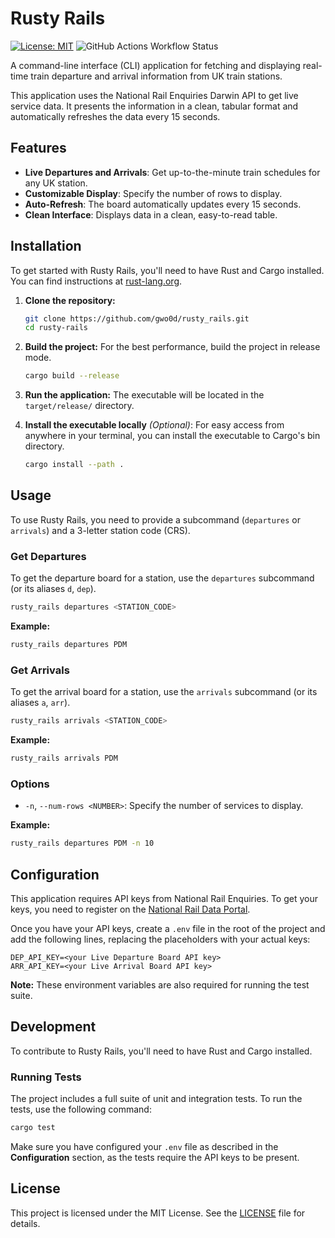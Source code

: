 # Rusty Rails

[![License: MIT](https://img.shields.io/badge/License-MIT-yellow.svg)](https://opensource.org/licenses/MIT) ![GitHub Actions Workflow Status](https://img.shields.io/github/actions/workflow/status/gwo0d/rusty_rails/rust.yml?branch=main&label=Tests)

A command-line interface (CLI) application for fetching and displaying real-time train departure and arrival information from UK train stations.

This application uses the National Rail Enquiries Darwin API to get live service data. It presents the information in a clean, tabular format and automatically refreshes the data every 15 seconds.

## Features

- **Live Departures and Arrivals**: Get up-to-the-minute train schedules for any UK station.
- **Customizable Display**: Specify the number of rows to display.
- **Auto-Refresh**: The board automatically updates every 15 seconds.
- **Clean Interface**: Displays data in a clean, easy-to-read table.

## Installation

To get started with Rusty Rails, you'll need to have Rust and Cargo installed. You can find instructions at [rust-lang.org](https://www.rust-lang.org/tools/install).

1.  **Clone the repository:**
    ```sh
    git clone https://github.com/gwo0d/rusty_rails.git
    cd rusty-rails
    ```

2.  **Build the project:**
    For the best performance, build the project in release mode.
    ```sh
    cargo build --release
    ```

3.  **Run the application:**
    The executable will be located in the `target/release/` directory.

4.  **Install the executable locally** *(Optional)*:
    For easy access from anywhere in your terminal, you can install the executable to Cargo's bin directory.
    ```sh
    cargo install --path .
    ```

## Usage

To use Rusty Rails, you need to provide a subcommand (`departures` or `arrivals`) and a 3-letter station code (CRS).

### Get Departures

To get the departure board for a station, use the `departures` subcommand (or its aliases `d`, `dep`).

```sh
rusty_rails departures <STATION_CODE>
```

**Example:**
```sh
rusty_rails departures PDM
```

### Get Arrivals

To get the arrival board for a station, use the `arrivals` subcommand (or its aliases `a`, `arr`).

```sh
rusty_rails arrivals <STATION_CODE>
```

**Example:**
```sh
rusty_rails arrivals PDM
```

### Options

-   `-n`, `--num-rows <NUMBER>`: Specify the number of services to display.

**Example:**
```sh
rusty_rails departures PDM -n 10
```

## Configuration

This application requires API keys from National Rail Enquiries. To get your keys, you need to register on the [National Rail Data Portal](https://opendata.nationalrail.co.uk/).

Once you have your API keys, create a `.env` file in the root of the project and add the following lines, replacing the placeholders with your actual keys:

```
DEP_API_KEY=<your Live Departure Board API key>
ARR_API_KEY=<your Live Arrival Board API key>
```

**Note:** These environment variables are also required for running the test suite.

## Development

To contribute to Rusty Rails, you'll need to have Rust and Cargo installed.

### Running Tests

The project includes a full suite of unit and integration tests. To run the tests, use the following command:

```sh
cargo test
```

Make sure you have configured your `.env` file as described in the **Configuration** section, as the tests require the API keys to be present.

## License

This project is licensed under the MIT License. See the [LICENSE](LICENSE) file for details.